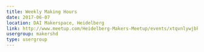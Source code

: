 ```yaml
---
title: Weekly Making Hours
date: 2017-06-07
location: DAI Makerspace, Heidelberg
link: http://www.meetup.com/Heidelberg-Makers-Meetup/events/xtqvnlywjbkb/
usergroup: makershd
type: usergroup
---
```

